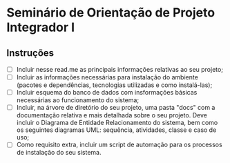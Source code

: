 # Seminário de Orientação de Projeto Integrador I

## Instruções

- [ ] Incluir nesse read.me as principais informações relativas ao seu projeto;
- [ ] Incluir as informações necessárias para instalação do ambiente (pacotes e dependências, tecnologias utilizadas e como instalá-las);
- [ ] Incluir esquema do banco de dados com insformações básicas necessárias ao funcionamento do sistema;
- [ ] Incluir, na árvore de diretório do seu projeto, uma pasta "docs" com a documentação relativa e mais detalhada sobre o seu projeto. Deve incluir o Diagrama de Entidade Relacionamento do sistema, bem como os seguintes diagramas UML: sequência, atividades, classe e caso de uso;
- [ ] Como requisito extra, incluir um script de automação para os processos de instalação do seu sistema.
